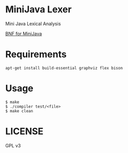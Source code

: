 MiniJava Lexer
======

Mini Java Lexical Analysis

[BNF for MiniJava](https://www.cambridge.org/us/features/052182060X/grammar.html)

# Requirements

``` shell
apt-get install build-essential graphviz flex bison
```

# Usage

``` shell
$ make
$ ./compiler test/<file>
$ make clean
```

# LICENSE

GPL v3

